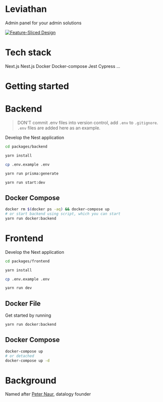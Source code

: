 # Leviathan

Admin panel for your admin solutions

[![Feature-Sliced Design][shields-fsd-image]](https://feature-sliced.design/)

# Tech stack

Next.js
Nest.js
Docker
Docker-compose
Jest
Cypress
...

# Getting started

# Backend

> DON'T commit .env files into version control, add `.env` to `.gitignore`. `.env` files are added here as an example.

Develop the Nest application

```bash
cd packages/backend

yarn install

cp .env.example .env

yarn run prisma:generate

yarn run start:dev
```

## Docker Compose

```bash
docker rm $(docker ps -aq) && docker-compose up
# or start backend using script, which you can start
yarn run docker:backend
```

# Frontend

Develop the Next application

```bash
cd packages/frontend

yarn install

cp .env.example .env

yarn run dev
```

## Docker File

Get started by running

```bash
yarn run docker:backend
```

## Docker Compose

```bash
docker-compose up
# or detached
docker-compose up -d
```

# Background

Named after [Peter Naur](https://en.wikipedia.org/wiki/Peter_Naur), datalogy founder

[shields-fsd-image]: https://img.shields.io/badge/Feature--Sliced-Design-FFF?logoWidth=32&style=flat-square&logo=data:image/png;base64,iVBORw0KGgoAAAANSUhEUgAAACAAAAAgCAYAAABzenr0AAAACXBIWXMAAAsTAAALEwEAmpwYAAAAAXNSR0IArs4c6QAAAARnQU1BAACxjwv8YQUAAADJSURBVHgB7dfhCYMwEAXgd8UBHKHdoCOkI3SEblInaUfoCO0GbtCMkA3i5YeQH2I8OHIB/UAEeaiYx0koMhg6wVjHh8eeEVfgD0O0+xKaS0vwEuQHIvLQFGUclDUxiG6C/AhlqQNPGDrmQOrAA4Y61BV4jnzyC7U74PkFLvmFJjowoJ6AhRf4YruRP2FYC/CK9ny6zg/k/PrwijIOBSmT5Ys/uiY68Bbkw4aMz+75Q/OijIOyY2NiTroxuRcHi1BagrMg30OZeQknPcrQWNgGlSgAAAAASUVORK5CYII=
